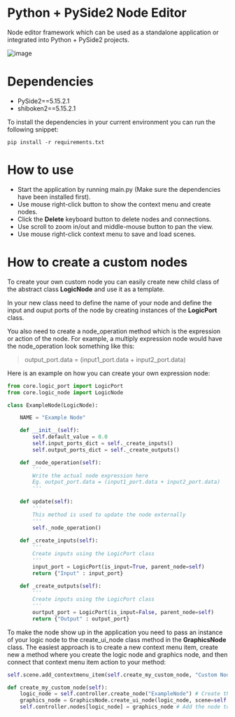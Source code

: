 # Python + PySide2 Node Editor
Node editor framework which can be used as a standalone application or integrated into Python + PySide2 projects.

 ![image](https://github.com/joaen/node-editor-framework/assets/6629861/9a3bac56-ef48-40a8-bf78-44a5ae5ee893)

 # Dependencies
* PySide2==5.15.2.1
* shiboken2==5.15.2.1

To install the dependencies in your current environment you can run the following snippet:
```
pip install -r requirements.txt
```
# How to use
* Start the application by running main.py (Make sure the dependencies have been installed first).
* Use mouse right-click button to show the context menu and create nodes.
* Click the **Delete** keyboard button to delete nodes and connections.
* Use scroll to zoom in/out and middle-mouse button to pan the view.
* Use mouse right-click context menu to save and load scenes.

# How to create a custom nodes
To create your own custom node you can easily create new child class of the abstract class **LogicNode** and use it as a template.

In your new class need to define the name of your node and define the input and ouput ports of the node by creating instances of the **LogicPort** class. 

You also need to create a node_operation method which is the expression or action of the node. For example, a multiply expression node would have the node_operation look something like this:
> output_port.data = (input1_port.data + input2_port.data)

Here is an example on how you can create your own expression node:

```python
from core.logic_port import LogicPort
from core.logic_node import LogicNode

class ExampleNode(LogicNode):

    NAME = "Example Node"

    def __init__(self):
        self.default_value = 0.0
        self.input_ports_dict = self._create_inputs()
        self.output_ports_dict = self._create_outputs()

    def _node_operation(self):
        '''
        Write the actual node expression here
        Eg. output_port.data = (input1_port.data + input2_port.data)
        '''
    
    def update(self):
        '''
        This method is used to update the node externally
        '''
        self._node_operation()
    
    def _create_inputs(self):
        '''
        Create inputs using the LogicPort class
        '''
        input_port = LogicPort(is_input=True, parent_node=self)
        return {"Input" : input_port}
    
    def _create_outputs(self):
        '''
        Create inputs using the LogicPort class
        '''
        ourtput_port = LogicPort(is_input=False, parent_node=self)
        return {"Output" : output_port}

```

To make the node show up in the application you need to pass an instance of your logic node to the create_ui_node class method in the **GraphicsNode** class.
The easiest approach is to create a new context menu item, create new a method where you create the logic node and graphics node, and then connect that context menu item action to your method:


```python
self.scene.add_contextmenu_item(self.create_my_custom_node, "Custom Node")
```

```python
def create_my_custom_node(self):
    logic_node = self.controller.create_node("ExampleNode") # Create the logic node
    graphics_node = GraphicsNode.create_ui_node(logic_node, scene=self.scene) # Create the ui node
    self.controller.nodes[logic_node] = graphics_node # Add the node to the controller
```



